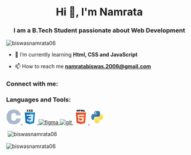 <h1 align="center">Hi 👋, I'm Namrata</h1>
<h3 align="center">I am a B.Tech Student passionate about Web Development</h3>


<p align="left"> <img src="https://komarev.com/ghpvc/?username=biswasnamrata06&label=Profile%20views&color=0e75b6&style=flat" alt="biswasnamrata06" /> </p>

- 🌱 I’m currently learning **Html, CSS and JavaScript**

- 📫 How to reach me **namratabiswas.2006@gmail.com**

<h3 align="left">Connect with me:</h3>
<p align="left">
</p>

<h3 align="left">Languages and Tools:</h3>
<p align="left"> <a href="https://www.cprogramming.com/" target="_blank" rel="noreferrer"> <img src="https://raw.githubusercontent.com/devicons/devicon/master/icons/c/c-original.svg" alt="c" width="40" height="40"/> </a> <a href="https://www.w3schools.com/css/" target="_blank" rel="noreferrer"> <img src="https://raw.githubusercontent.com/devicons/devicon/master/icons/css3/css3-original-wordmark.svg" alt="css3" width="40" height="40"/> </a> <a href="https://www.figma.com/" target="_blank" rel="noreferrer"> <img src="https://www.vectorlogo.zone/logos/figma/figma-icon.svg" alt="figma" width="40" height="40"/> </a> <a href="https://git-scm.com/" target="_blank" rel="noreferrer"> <img src="https://www.vectorlogo.zone/logos/git-scm/git-scm-icon.svg" alt="git" width="40" height="40"/> </a> <a href="https://www.w3.org/html/" target="_blank" rel="noreferrer"> <img src="https://raw.githubusercontent.com/devicons/devicon/master/icons/html5/html5-original-wordmark.svg" alt="html5" width="40" height="40"/> </a> <a href="https://www.python.org" target="_blank" rel="noreferrer"> <img src="https://raw.githubusercontent.com/devicons/devicon/master/icons/python/python-original.svg" alt="python" width="40" height="40"/> </a> </p>

<p>&nbsp;<img align="center" src="https://github-readme-stats.vercel.app/api?username=biswasnamrata06&show_icons=true&locale=en" alt="biswasnamrata06" /></p>

<p><img align="center" src="https://github-readme-streak-stats.herokuapp.com/?user=biswasnamrata06&" alt="biswasnamrata06" /></p>
